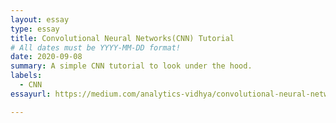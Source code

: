 ```yaml
---
layout: essay
type: essay
title: Convolutional Neural Networks(CNN) Tutorial
# All dates must be YYYY-MM-DD format!
date: 2020-09-08
summary: A simple CNN tutorial to look under the hood. 
labels:
  - CNN
essayurl: https://medium.com/analytics-vidhya/convolutional-neural-networks-cnn-a78e78c1ba94

---
```


